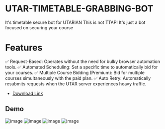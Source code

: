 # UTAR-TIMETABLE-GRABBING-BOT
It's timetable secure bot for UTARIAN 
This is not TTAP! It's just a bot focused on securing your course

# Features
✅ Request-Based: Operates without the need for bulky browser automation tools.
✅ Automated Scheduling: Set a specific time to automatically bid for your courses.
✅ Multiple Course Bidding (Premium): Bid for multiple courses simultaneously with the paid plan.
✅ Auto Retry: Automatically resubmits requests when the UTAR server experiences heavy traffic.

- [Download Link](https://drive.google.com/file/d/1_aPU0b8Jo_qeDXKTqDkKpM4G2fySHWZm/view?usp=drive_link)


## Demo
![image](https://github.com/user-attachments/assets/467f1ad5-39cd-4d46-ab4a-30a9495b9b2b)
![image](https://github.com/user-attachments/assets/22a7d449-11c8-45f1-955e-60eb1042b6a7)
![image](https://github.com/user-attachments/assets/8d0aa885-9129-4a6e-af5d-c9cf8a63763d)
![image](https://github.com/user-attachments/assets/0829e26d-bb2e-4f5b-be90-dd3991511ebd)
